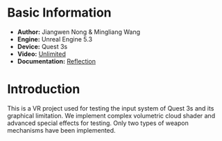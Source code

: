 # Basic Information
- **Author:** Jiangwen Nong & Mingliang Wang 
- **Engine:** Unreal Engine 5.3
- **Device:** Quest 3s
- **Video:** [Unlimited](https://www.youtube.com/watch?v=gYShlb8Abds)
- **Documentation:** [Reflection](https://github.com/SwordLX/IMGD5100_UnlimitedBladeWork/blob/main/Final%20Project%20Reflection.pdf)
# Introduction
This is a VR project used for testing the input system of Quest 3s and its graphical limitation. We implement complex volumetric cloud shader and advanced special effects for testing. Only two types of weapon mechanisms have been implemented.
